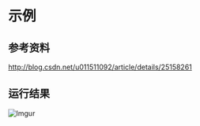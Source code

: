 # 示例

## 参考资料
http://blog.csdn.net/u011511092/article/details/25158261

## 运行结果
![Imgur](https://i.imgur.com/0CMXJ4Y.png)